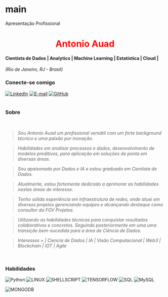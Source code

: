 # main
Apresentação Profissional
<h1 align="center"> 
  <a href="https://www.linkedin.com/in/antonioauad/" style="color: #f00 !important; text-decoration: none; color: inherit;">
    <span>Antonio Auad</span>
  </a>
</h1>

#### Cientista de Dados | Analytics | Machine Learning | Estatística | Cloud |
<i>(Rio de Janeiro, RJ - Brasil)</i>

### Conecte-se comigo

[![LinkedIn](https://img.shields.io/badge/linkedin-%230077B5.svg?style=for-the-badge&logo=linkedin&logoColor=white)](https://www.linkedin.com/in/antonioauad/)
[![E-mail](https://img.shields.io/badge/-Email-0077B5?style=for-the-badge&logo=microsoft-outlook&logoColor=white)](mailto:aauad@outlook.com.br) 
[![GitHub](https://img.shields.io/badge/GitHub-0077B5?style=for-the-badge&logo=github&logoColor=white)](https://github.com/auad-a)
<br />
<br />

###  Sobre
<i>
<br />

> Sou Antonio Auad um profissional versátil com um forte background técnico e uma paixão por inovação.

> Habilidades em analisar processos e dados, desenvolvimento de modelos preditivos, para aplicação em soluções de ponta em diversas áreas.

> Sou apaixonado por Dados e IA e estou graduado em Cientista de Dados. 

> Atualmente, estou fortemente dedicado a aprimorar as habilidades nestas áreas de interesse.

> Tenho sólida experiência em infraestrutura de redes, onde atuei em diversos projetos gerenciando equipes e alcançando destaque como consultor da FGV Projetos.

> Utilizando as habilidades técnicas para conquistar resultados colaborativos e concretos.
Seguindo posteriormente em uma uma transição bem-sucedida para a área de Ciência de Dados.

> Interesses = | Ciencia de Dados | IA | Visão Computacional | Web3 | Blockchain | IOT | Agile

</i>

<br />


### Habilidades
![Python](https://img.shields.io/badge/Python-000?style=for-the-badge&logo=python&logoColor=3776AB)
![LINUX](https://img.shields.io/badge/Linux-FCC624?style=for-the-badge&logo=linux&logoColor=black)
![SHELLSCRIPT](https://img.shields.io/badge/Shell_Script-121011?style=for-the-badge&logo=gnu-bash&logoColor=white)
![TENSORFLOW](https://img.shields.io/badge/TensorFlow-FF6F00?style=for-the-badge&logo=tensorflow&logoColor=white)
![SQL](https://img.shields.io/badge/Microsoft%20SQL%20Server-CC2927?style=for-the-badge&logo=microsoft%20sql%20server&logoColor=white)
![MySQL](https://img.shields.io/badge/mysql-4479A1.svg?style=for-the-badge&logo=mysql&logoColor=white)

![MONGODB](https://img.shields.io/badge/MongoDB-4EA94B?style=for-the-badge&logo=mongodb&logoColor=white)
